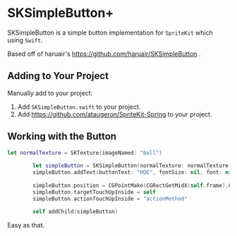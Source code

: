 # SKSimpleButton+

SKSimpleButton is a simple button implementation for `SpriteKit` which using `Swift`.

Based off of haruair's https://github.com/haruair/SKSimpleButton .
## Adding to Your Project

Manually add to your project:

1. Add `SKSimpleButton.swift` to your project.
2. Add https://github.com/ataugeron/SpriteKit-Spring to your project.

## Working with the Button

```swift
let normalTexture = SKTexture(imageNamed: "ball")
        
        let simpleButton = SKSimpleButton(normalTexture: normalTexture)
        simpleButton.addText(buttonText: "HOE", fontSize: nil, font: nil, fontColor: nil)
        
        simpleButton.position = CGPointMake(CGRectGetMidX(self.frame),CGRectGetMidY(self.frame));
        simpleButton.targetTouchUpInside = self
        simpleButton.actionTouchUpInside = "actionMethod"
        
        self.addChild(simpleButton)
```

Easy as that.

